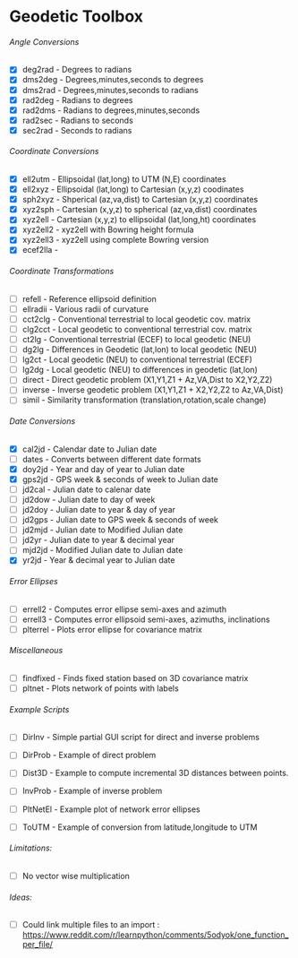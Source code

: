 # Geodetic Toolbox  
  
###### Angle Conversions  
- [x] deg2rad   - Degrees to radians  
- [x] dms2deg   - Degrees,minutes,seconds to degrees  
- [x] dms2rad   - Degrees,minutes,seconds to radians  
- [x] rad2deg   - Radians to degrees  
- [x] rad2dms   - Radians to degrees,minutes,seconds  
- [x] rad2sec   - Radians to seconds  
- [x] sec2rad   - Seconds to radians  
  
###### Coordinate Conversions  
- [x] ell2utm   - Ellipsoidal (lat,long) to UTM (N,E) coordinates  
- [x] ell2xyz   - Ellipsoidal (lat,long) to Cartesian (x,y,z) coodinates  
- [x] sph2xyz   - Shperical (az,va,dist) to Cartesian (x,y,z) coordinates  
- [x] xyz2sph   - Cartesian (x,y,z) to spherical (az,va,dist) coordinates  
- [x] xyz2ell   - Cartesian (x,y,z) to ellipsoidal (lat,long,ht) coordinates  
- [x] xyz2ell2  - xyz2ell with Bowring height formula  
- [x] xyz2ell3  - xyz2ell using complete Bowring version  
- [x] ecef2lla  -
  
###### Coordinate Transformations  
- [ ] refell    - Reference ellipsoid definition  
- [ ] ellradii  - Various radii of curvature  
- [ ] cct2clg   - Conventional terrestrial to local geodetic cov. matrix  
- [ ] clg2cct   - Local geodetic to conventional terrestrial cov. matrix  
- [ ] ct2lg     - Conventional terrestrial (ECEF) to local geodetic (NEU)  
- [ ] dg2lg     - Differences in Geodetic (lat,lon) to local geodetic (NEU)  
- [ ] lg2ct     - Local geodetic (NEU) to conventional terrestrial (ECEF)  
- [ ] lg2dg     - Local geodetic (NEU) to differences in geodetic (lat,lon)  
- [ ] direct    - Direct geodetic problem (X1,Y1,Z1 + Az,VA,Dist to X2,Y2,Z2)  
- [ ] inverse   - Inverse geodetic problem (X1,Y1,Z1 + X2,Y2,Z2 to Az,VA,Dist)  
- [ ] simil     - Similarity transformation (translation,rotation,scale change)  
  
###### Date Conversions  
- [x] cal2jd    - Calendar date to Julian date  
- [ ] dates     - Converts between different date formats  
- [x] doy2jd    - Year and day of year to Julian date  
- [x] gps2jd    - GPS week & seconds of week to Julian date  
- [ ] jd2cal    - Julian date to calenar date  
- [ ] jd2dow    - Julian date to day of week  
- [ ] jd2doy    - Julian date to year & day of year  
- [ ] jd2gps    - Julian date to GPS week & seconds of week  
- [ ] jd2mjd    - Julian date to Modified Julian date  
- [ ] jd2yr     - Julian date to year & decimal year  
- [ ] mjd2jd    - Modified Julian date to Julian date  
- [x] yr2jd     - Year & decimal year to Julian date  
  
###### Error Ellipses  
- [ ] errell2   - Computes error ellipse semi-axes and azimuth  
- [ ] errell3   - Computes error ellipsoid semi-axes, azimuths, inclinations  
- [ ] plterrel  - Plots error ellipse for covariance matrix  
  
###### Miscellaneous  
- [ ] findfixed - Finds fixed station based on 3D covariance matrix  
- [ ] pltnet    - Plots network of points with labels  
  
###### Example Scripts  
  
- [ ] DirInv    - Simple partial GUI script for direct and inverse problems  
- [ ] DirProb   - Example of direct problem  
- [ ] Dist3D    - Example to compute incremental 3D distances between points.  
- [ ] InvProb   - Example of inverse problem  
- [ ] PltNetEl  - Example plot of network error ellipses  
- [ ] ToUTM     - Example of conversion from latitude,longitude to UTM  
  
  
###### Limitations:  
- [ ] No vector wise multiplication  
  
###### Ideas:  
- [ ] Could link multiple files to an import : https://www.reddit.com/r/learnpython/comments/5odyok/one_function_per_file/  
  
